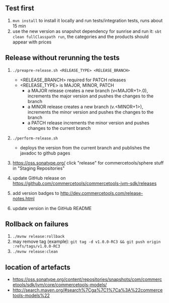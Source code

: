 ## Test first
1. `mvn install` to install it locally and run tests/integration tests, runs about 15 min
1. use the new version as snapshot dependency for sunrise and run it: `sbt clean fullClasspath run`, the categories and the products should appear with prices

## Release without rerunning the tests
1. `./preapre-release.sh <RELEASE_TYPE> <RELEASE_BRANCH>`
    * <RELEASE_BRANCH> required for PATCH releases
    * <RELEASE_TYPE> is MAJOR, MINOR, PATCH
      * a MAJOR release creates a new branch (v<MAJOR+1>.0), increments the major version and pushes the changes to the branch
      * a MINOR release creates a new branch (v<MAJOR>.<MINOR+1>), increments the minor version and pushes the changes to the branch
      * a PATCH release increments the minor version and pushes changes to the current branch
    
1. `./perform-release.sh`
    * deploys the version from the current branch and publishes the javadoc to github pages
    
1. https://oss.sonatype.org/ click "release" for commercetools/sphere stuff in "Staging Repositories"
1. update GitHub release on https://github.com/commercetools/commercetools-jvm-sdk/releases
1. add version badges to http://dev.commercetools.com/release-notes.html
1. update version in the GitHub README


## Rollback on failures
1. `./mvnw release:rollback`
1.  may remove tag (example): `git tag -d v1.0.0-RC3 && git push origin :refs/tags/v1.0.0-RC3`
1. `./mvnw release:clean`

## location of artefacts
* https://oss.sonatype.org/content/repositories/snapshots/com/commercetools/sdk/jvm/core/commercetools-models/
* http://search.maven.org/#search%7Cga%7C1%7Ca%3A%22commercetools-models%22
